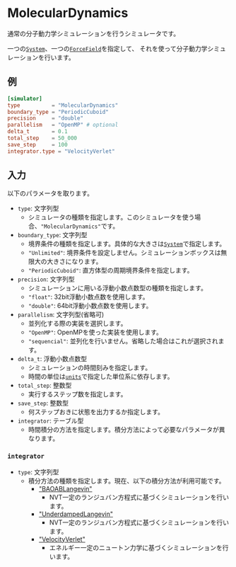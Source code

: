 # MolecularDynamics

通常の分子動力学シミュレーションを行うシミュレータです。

一つの[`System`](System.md)、一つの[`ForceField`](ForceField.md)を指定して、
それを使って分子動力学シミュレーションを行います。

## 例

```toml
[simulator]
type          = "MolecularDynamics"
boundary_type = "PeriodicCuboid"
precision     = "double"
parallelism   = "OpenMP" # optional
delta_t       = 0.1
total_step    = 50_000
save_step     = 100
integrator.type = "VelocityVerlet"
```

## 入力

以下のパラメータを取ります。

- `type`: 文字列型
  - シミュレータの種類を指定します。このシミュレータを使う場合、`"MolecularDynamics"`です。
- `boundary_type`: 文字列型
  - 境界条件の種類を指定します。具体的な大きさは[`System`](System.md)で指定します。
  - `"Unlimited"`: 境界条件を設定しません。シミュレーションボックスは無限大の大きさになります。
  - `"PeriodicCuboid"`: 直方体型の周期境界条件を指定します。
- `precision`: 文字列型
  - シミュレーションに用いる浮動小数点数型の種類を指定します。
  - `"float"`: 32bit浮動小数点数を使用します。
  - `"double"`: 64bit浮動小数点数を使用します。
- `parallelism`: 文字列型(省略可)
  - 並列化する際の実装を選択します。
  - `"OpenMP"`: OpenMPを使った実装を使用します。
  - `"sequencial"`: 並列化を行いません。省略した場合はこれが選択されます。
- `delta_t`: 浮動小数点数型
  - シミュレーションの時間刻みを指定します。
  - 時間の単位は[`units`](Units.md)で指定した単位系に依存します。
- `total_step`: 整数型
  - 実行するステップ数を指定します。
- `save_step`: 整数型
  - 何ステップおきに状態を出力するか指定します。
- `integrator`: テーブル型
  - 時間積分の方法を指定します。積分方法によって必要なパラメータが異なります。

### `integrator`

- `type`: 文字列型
  - 積分方法の種類を指定します。現在、以下の積分方法が利用可能です。
    - ["BAOABLangevin"](BAOABLangevinIntegrator.md)
      - NVT一定のランジュバン方程式に基づくシミュレーションを行います。
    - ["UnderdampedLangevin"](UnderdampedLangevinIntegrator.md)
      - NVT一定のランジュバン方程式に基づくシミュレーションを行います。
    - ["VelocityVerlet"](VelocityVerletIntegrator.md)
      - エネルギー一定のニュートン力学に基づくシミュレーションを行います。
